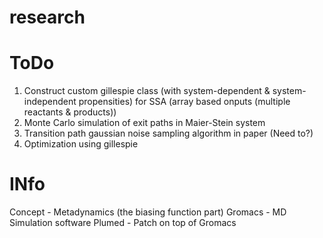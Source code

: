 # research

# ToDo
1. Construct custom gillespie class (with system-dependent & system-independent propensities) for SSA (array based onputs (multiple reactants & products))
2. Monte Carlo simulation of exit paths in Maier-Stein system
3. Transition path gaussian noise sampling algorithm in paper (Need to?)
3. Optimization using gillespie


# INfo
Concept - Metadynamics (the biasing function part)
Gromacs - MD Simulation software
Plumed - Patch on top of Gromacs